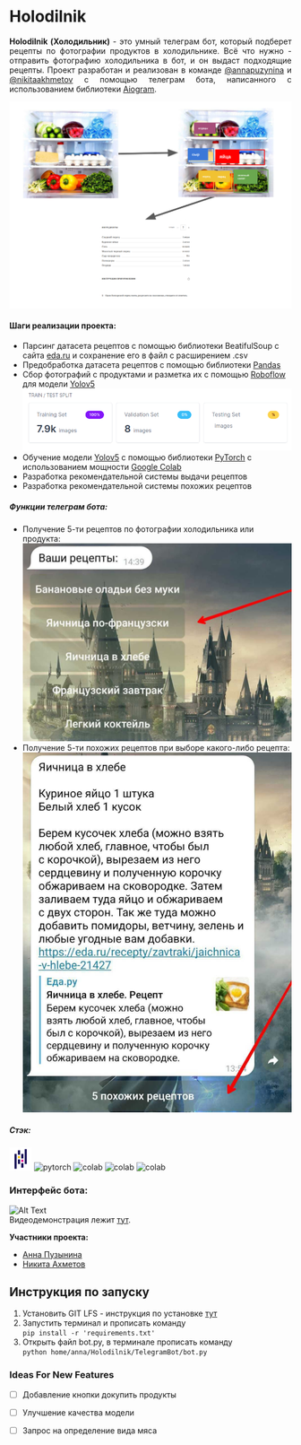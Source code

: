 # Holodilnik
<p align="justify"><b>Holodilnik (Холодильник)</b> -  это умный телеграм бот, который подберет рецепты по фотографии продуктов в холодильнике. Всё что нужно - отправить фотографию холодильника в бот, и он выдаст подходящие рецепты.
Проект разработан и реализован в команде <a href="https://t.me/annapuzynina">@annapuzynina</a> и <a href="https://t.me/estoy_hablando_contigo">@nikitaakhmetov</a> с помощью телеграм бота, написанного с использованием библиотеки <a href="https://docs.aiogram.dev/en/latest/">Aiogram</a>.</p>

<img src="https://github.com/avpuzynina/Holodilnik/blob/main/image_save/project_idea.png" alt="альтернативный текст" />

#### Шаги реализации проекта:
- Парсинг датасета рецептов с помощью библиотеки BeatifulSoup с сайта [eda.ru](https://eda.ru/) и сохранение его в файл с расширением .csv
- Предобработка датасета рецептов с помощью библиотеки [Pandas](https://pandas.pydata.org/)
- Сбор фотографий с продуктами и разметка их с помощью [Roboflow](https://app.roboflow.com/holod/holodilnik_products_new/4) для модели [Yolov5](https://github.com/ultralytics/yolov5)
![image](https://github.com/avpuzynina/Holodilnik/blob/main/image_save/train_valid_dataset.png)
- Обучение модели [Yolov5](https://github.com/ultralytics/yolov5) с помощью библиотеки [PyTorch](https://pytorch.org/) c использованием мощности [Google Colab](https://colab.research.google.com/)
- Разработка рекомендательной системы выдачи рецептов
- Разработка рекомендательной системы похожих рецептов

##### **Функции телеграм бота:**
- Получение 5-ти рецептов по фотографии холодильника или продукта:
![image](https://github.com/avpuzynina/Holodilnik/blob/main/image_save/interface_1.jpg)
- Получение 5-ти похожих рецептов при выборе какого-либо рецепта:
![image](https://github.com/avpuzynina/Holodilnik/blob/main/image_save/interface_2.jpg)

##### Стэк:
<img src="https://raw.githubusercontent.com/devicons/devicon/2ae2a900d2f041da66e950e4d48052658d850630/icons/pandas/pandas-original.svg" alt="pandas" width="40" height="40"/> <img src="https://www.vectorlogo.zone/logos/pytorch/pytorch-icon.svg" alt="pytorch" width="40" height="40"/> </a> 
<img src="https://upload.wikimedia.org/wikipedia/commons/d/d0/Google_Colaboratory_SVG_Logo.svg" alt="colab" width="40" height="40"/>
<img src="https://avatars.githubusercontent.com/u/33784865?s=200&v=4" alt="colab" width="40" height="40"/>
<img src="https://encrypted-tbn0.gstatic.com/images?q=tbn:ANd9GcQSbfHP132oL2LKGsA_kV5VSekHToyfRZmd1mXXmuBmbA&s" alt="colab" width="40" height="40"/>

### Интерфейс бота:
![Alt Text](https://github.com/avpuzynina/Holodilnik/blob/main/image_save/interface_telegrambot.gif)\
Видеодемонстрация лежит [тут](https://youtube.com/shorts/6m-21gWsE0Q?feature=share).

**Участники проекта:**
- [Анна Пузынина](https://github.com/avpuzynina) 
- [Никита Ахметов](https://github.com/SenhorMaestro)

## Инструкция по запуску
1. Установить GIT LFS - инструкция по установке <a href="http://arfc.github.io/manual/guides/git-lfs">тут</a>
2. Запустить терминал и прописать команду\
`pip install -r 'requirements.txt'`
3. Открыть файл bot.py, в терминале прописать команду\
```python home/anna/Holodilnik/TelegramBot/bot.py```

### Ideas For New Features
- [ ] Добавление кнопки докупить продукты


- [ ] Улучшение качества модели


- [ ] Запрос на определение вида мяса






